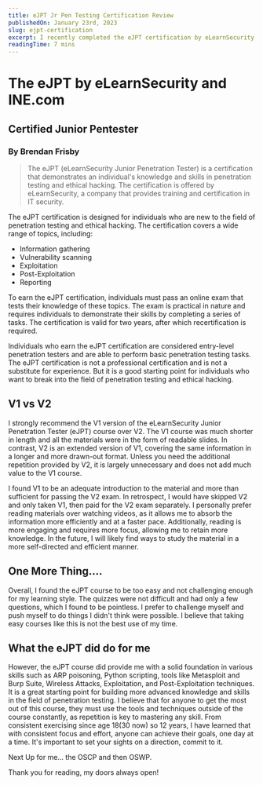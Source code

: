 ```yaml
---
title: eJPT Jr Pen Testing Certification Review
publishedOn: January 23rd, 2023
slug: ejpt-certification
excerpt: I recently completed the eJPT certification by eLearnSecurity on Pentesting and will give a review on the parts of the course I appreciated, who this certification is geared towards, and what it lacks. 
readingTime: 7 mins
---
```


# The eJPT by eLearnSecurity and INE.com
## Certified Junior Pentester
### By Brendan Frisby

> The eJPT (eLearnSecurity Junior Penetration Tester) is a certification that demonstrates an individual's knowledge and skills in penetration testing and ethical hacking. The certification is offered by eLearnSecurity, a company that provides training and certification in IT security.

The eJPT certification is designed for individuals who are new to the field of penetration testing and ethical hacking. The certification covers a wide range of topics, including:

- Information gathering
- Vulnerability scanning
- Exploitation
- Post-Exploitation
- Reporting

To earn the eJPT certification, individuals must pass an online exam that tests their knowledge of these topics. The exam is practical in nature and requires individuals to demonstrate their skills by completing a series of tasks. The certification is valid for two years, after which recertification is required.

Individuals who earn the eJPT certification are considered entry-level penetration testers and are able to perform basic penetration testing tasks. The eJPT certification is not a professional certification and is not a substitute for experience. But it is a good starting point for individuals who want to break into the field of penetration testing and ethical hacking.

## V1 vs V2 

I strongly recommend the V1 version of the eLearnSecurity Junior Penetration Tester (eJPT) course over V2. The V1 course was much shorter in length and all the materials were in the form of readable slides. In contrast, V2 is an extended version of V1, covering the same information in a longer and more drawn-out format. Unless you need the additional repetition provided by V2, it is largely unnecessary and does not add much value to the V1 course.

I found V1 to be an adequate introduction to the material and more than sufficient for passing the V2 exam. In retrospect, I would have skipped V2 and only taken V1, then paid for the V2 exam separately. I personally prefer reading materials over watching videos, as it allows me to absorb the information more efficiently and at a faster pace. Additionally, reading is more engaging and requires more focus, allowing me to retain more knowledge. In the future, I will likely find ways to study the material in a more self-directed and efficient manner.


## One More Thing....

Overall, I found the eJPT course to be too easy and not challenging enough for my learning style. The quizzes were not difficult and had only a few questions, which I found to be pointless. I prefer to challenge myself and push myself to do things I didn't think were possible. I believe that taking easy courses like this is not the best use of my time.

## What the eJPT did do for me

However, the eJPT course did provide me with a solid foundation in various skills such as ARP poisoning, Python scripting, tools like Metasploit and Burp Suite, Wireless Attacks, Exploitation, and Post-Exploitation techniques. It is a great starting point for building more advanced knowledge and skills in the field of penetration testing. I believe that for anyone to get the most out of this course, they must use the tools and techniques outside of the course constantly, as repetition is key to mastering any skill. From consistent exercising since age 18(30 now) so 12 years, I have learned that with consistent focus and effort, anyone can achieve their goals, one day at a time. It's important to set your sights on a direction, commit to it.

Next Up for me... the OSCP and then OSWP.

Thank you for reading, my doors always open!